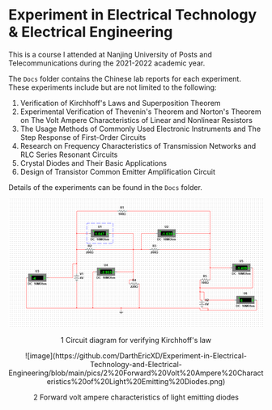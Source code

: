 # Experiment in Electrical Technology & Electrical Engineering

This is a course I attended at Nanjing University of Posts and Telecommunications during the 2021-2022 academic year.

The `Docs` folder contains the Chinese lab reports for each experiment. These experiments include but are not limited to the following:

1. Verification of Kirchhoff's Laws and Superposition Theorem
2. Experimental Verification of Thevenin's Theorem and Norton's Theorem on The Volt Ampere Characteristics of Linear and Nonlinear Resistors
3. The Usage Methods of Commonly Used Electronic Instruments and The Step Response of First-Order Circuits
4. Research on Frequency Characteristics of Transmission Networks and RLC Series Resonant Circuits
5. Crystal Diodes and Their Basic Applications
6. Design of Transistor Common Emitter Amplification Circuit

Details of the experiments can be found in the `Docs` folder.

![image](https://github.com/DarthEricXD/Experiment-in-Electrical-Technology-and-Electrical-Engineering/blob/main/pics/1%20Circuit%20diagram%20for%20verifying%20Kirchhoff's%20law.png)
<p align="center">1 Circuit diagram for verifying Kirchhoff's law</p>

<p align="center">![image](https://github.com/DarthEricXD/Experiment-in-Electrical-Technology-and-Electrical-Engineering/blob/main/pics/2%20Forward%20Volt%20Ampere%20Characteristics%20of%20Light%20Emitting%20Diodes.png)</p>
<p align="center">2 Forward volt ampere characteristics of light emitting diodes</p>

